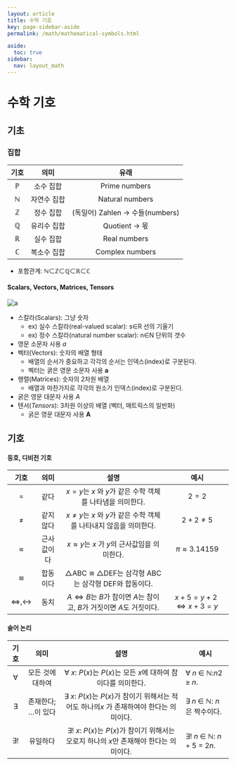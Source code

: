 ```yaml
---
layout: article
title: 수학 기호
key: page-sidebar-aside
permalink: /math/mathematical-symbols.html

aside:
  toc: true
sidebar:
  nav: layout_math
---
```


# 수학 기호

## 기초

### 집합

| 기호 |    의미     |               유래               |
| :--: | :---------: | :------------------------------: |
|  ℙ   |  소수 집합  |          Prime numbers           |
|  ℕ   | 자연수 집합 |         Natural numbers          |
|  ℤ   |  정수 집합  | (독일어) Zahlen -> 수들(numbers) |
|  ℚ   | 유리수 집합 |          Quotient -> 몫          |
|  ℝ   |  실수 집합  |           Real numbers           |
|  ℂ   | 복소수 집합 |         Complex numbers          |

* 포함관계: ℕ⊂ℤ⊂ℚ⊂ℝ⊂ℂ



#### Scalars, Vectors, Matrices, Tensors

![a](https://github.com/Yudonggeun/Deep-Learning-of-Deep-Learning/blob/master/Image/2.%20mathematical%20symbols/a.png?raw=true)

- 스칼라(Scalars): 그냥 숫자
  - ex) 실수 스칼라(real-valued scalar): s∈R 선의 기울기
  - ex) 정수 스칼라(natural number scalar): n∈N 단위의 갯수
- 영문 소문자 사용 $a$
- 벡터(Vectors): 숫자의 배열 형태
  - 배열의 순서가 중요하고 각각의 순서는 인덱스(index)로 구분된다.
  - 벡터는 굵은 영문 소문자 사용 $\mathbf{a}$
- 행렬(Matrices): 숫자의 2차원 배열
  - 배열과 마찬가지로 각각의 원소가 인덱스(index)로 구분된다.
- 굵은 영문 대문자 사용 $A$
- 텐서(*Tensors*): 3차원 이상의 배열 (벡터, 매트릭스의 일반화)
  - 굵은 영문 대문자 사용 $\mathbf{A}$



## 기호

#### 등호, 디비전 기호

|                기호                |    의미    |                             설명                             |            예시            |
| :--------------------------------: | :--------: | :----------------------------------------------------------: | :------------------------: |
|                $=$                 |    같다    |   $x=y$는 $x$ 와 $y$가 같은 수학 객체를 나타냄을 의미한다.   |          $2 = 2$           |
|               $\ne$                | 같지 않다  | $x \ne y$는 $x$ 와 $y$가 같은 수학 객체를 나타내지 않음을 의미한다. |       $2 + 2 \ne 5$        |
|             $\approx$              | 근사값이다 |      $x \approx y$는 $x$ 가 $y$의 근사값임을 의미한다.       |       $π ≈ 3.14159$        |
|              $\cong$               |  합동이다  |      △ABC ≅ △DEF는 삼각형 ABC는 삼각형 DEF와 합동이다.       |                            |
| $\Leftrightarrow, \leftrightarrow$ |    동치    | $A \Leftrightarrow B$는 $B$가 참이면 $A$는 참이고, $B$가 거짓이면 $A$도 거짓이다. | $x + 5 = y+ 2 ⇔ x + 3 = y$ |



#### 술어 논리

| 기호 |        의미        |                             설명                             | 예시                        |
| :--: | :----------------: | :----------------------------------------------------------: | --------------------------- |
|  ∀   |  모든 것에 대하여  | ∀ *x*: *P*(*x*)는 *P*(*x*)는 모든 *x*에 대하여 참이다를 의미한다. | ∀ *n* ∈ ℕ:*n*2 ≥ *n*.       |
|  ∃   | 존재한다; …이 있다 | ∃ *x*: *P*(*x*)는 *P*(*x*)가 참이기 위해서는 적어도 하나의*x* 가 존재하여야 한다는 의미이다. | ∃ *n* ∈ ℕ: *n*은 짝수이다.  |
|  ∃!  |      유일하다      | ∃! *x*: *P*(*x*)는 *P*(*x*)가 참이기 위해서는 오로지 하나의 *x*만 존재해야 한다는 의미이다. | ∃! *n* ∈ ℕ: *n* + 5 = 2*n*. |
